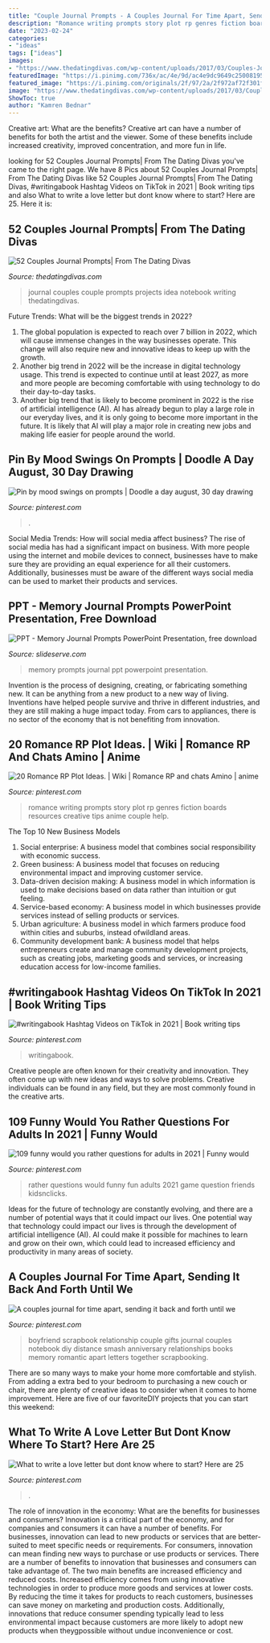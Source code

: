 ```yaml
---
title: "Couple Journal Prompts - A Couples Journal For Time Apart, Sending It Back And Forth Until We"
description: "Romance writing prompts story plot rp genres fiction boards resources creative tips anime couple help"
date: "2023-02-24"
categories:
- "ideas"
tags: ["ideas"]
images:
- "https://www.thedatingdivas.com/wp-content/uploads/2017/03/Couples-Journal-Idea.jpg"
featuredImage: "https://i.pinimg.com/736x/ac/4e/9d/ac4e9dc9649c2500819526c8b47c244f.jpg"
featured_image: "https://i.pinimg.com/originals/2f/97/2a/2f972af72f301f4b33b59b201dd0b08c.png"
image: "https://www.thedatingdivas.com/wp-content/uploads/2017/03/Couples-Journal-Idea.jpg"
ShowToc: true
author: "Kamren Bednar"
---
```



Creative art: What are the benefits?
Creative art can have a number of benefits for both the artist and the viewer. Some of these benefits include increased creativity, improved concentration, and more fun in life.

	

		
looking for 52 Couples Journal Prompts| From The Dating Divas you've came to the right page. We have 8 Pics about 52 Couples Journal Prompts| From The Dating Divas like 52 Couples Journal Prompts| From The Dating Divas, #writingabook Hashtag Videos on TikTok in 2021 | Book writing tips and also What to write a love letter but dont know where to start? Here are 25. Here it is:
		
    
## 52 Couples Journal Prompts| From The Dating Divas

<img loading=lazy src="https://www.thedatingdivas.com/wp-content/uploads/2017/03/Couples-Journal-Idea.jpg" onerror="this.onerror=null;this.src='https://tse4.mm.bing.net/th?id=OIP.Ym-G7yPyvgZYnEcD4YE33AHaE9&amp;pid=15.1';" alt="52 Couples Journal Prompts| From The Dating Divas">

_Source: thedatingdivas.com_

>journal couples couple prompts projects idea notebook writing thedatingdivas. 

	

Future Trends: What will be the biggest trends in 2022?
1. The global population is expected to reach over 7 billion in 2022, which will cause immense changes in the way businesses operate. This change will also require new and innovative ideas to keep up with the growth.
2. Another big trend in 2022 will be the increase in digital technology usage. This trend is expected to continue until at least 2027, as more and more people are becoming comfortable with using technology to do their day-to-day tasks.
3. Another big trend that is likely to become prominent in 2022 is the rise of artificial intelligence (AI). AI has already begun to play a large role in our everyday lives, and it is only going to become more important in the future. It is likely that AI will play a major role in creating new jobs and making life easier for people around the world.

    
## Pin By Mood Swings On Prompts | Doodle A Day August, 30 Day Drawing

<img loading=lazy src="https://i.pinimg.com/originals/3f/3e/10/3f3e10ad3264f90f699d40f376c5e386.jpg" onerror="this.onerror=null;this.src='https://tse2.mm.bing.net/th?id=OIP.7Epe_XmzxtD8OULeBy2UewHaHa&amp;pid=15.1';" alt="Pin by mood swings on prompts | Doodle a day august, 30 day drawing">

_Source: pinterest.com_

>. 

	

Social Media Trends: How will social media affect business?
The rise of social media has had a significant impact on business. With more people using the internet and mobile devices to connect, businesses have to make sure they are providing an equal experience for all their customers. Additionally, businesses must be aware of the different ways social media can be used to market their products and services.

    
## PPT - Memory Journal Prompts PowerPoint Presentation, Free Download

<img loading=lazy src="https://image1.slideserve.com/2576226/memory-journal-prompts-n.jpg" onerror="this.onerror=null;this.src='https://tse1.mm.bing.net/th?id=OIP.6MpNwQ7YZUQeAIZbBaRgDgHaFj&amp;pid=15.1';" alt="PPT - Memory Journal Prompts PowerPoint Presentation, free download">

_Source: slideserve.com_

>memory prompts journal ppt powerpoint presentation. 

	

Invention is the process of designing, creating, or fabricating something new. It can be anything from a new product to a new way of living. Inventions have helped people survive and thrive in different industries, and they are still making a huge impact today. From cars to appliances, there is no sector of the economy that is not benefiting from innovation.

    
## 20 Romance RP Plot Ideas. | Wiki | Romance RP And Chats Amino | Anime

<img loading=lazy src="https://i.pinimg.com/236x/64/06/75/6406755cce220c89835c288eecfa0bb7.jpg?nii=t" onerror="this.onerror=null;this.src='https://tse1.mm.bing.net/th?id=OIP.9mig86mOiR_Rh40oi3xxKQAAAA&amp;pid=15.1';" alt="20 Romance RP Plot Ideas. | Wiki | Romance RP and chats Amino | anime">

_Source: pinterest.com_

>romance writing prompts story plot rp genres fiction boards resources creative tips anime couple help. 

	

The Top 10 New Business Models
1. Social enterprise: A business model that combines social responsibility with economic success.
2. Green business: A business model that focuses on reducing environmental impact and improving customer service.
3. Data-driven decision making: A business model in which information is used to make decisions based on data rather than intuition or gut feeling.
4. Service-based economy: A business model in which businesses provide services instead of selling products or services. 
5. Urban agriculture: A business model in which farmers produce food within cities and suburbs, instead ofwildland areas. 
6. Community development bank: A business model that helps entrepreneurs create and manage community development projects, such as creating jobs, marketing goods and services, or increasing education access for low-income families.

    
## #writingabook Hashtag Videos On TikTok In 2021 | Book Writing Tips

<img loading=lazy src="https://i.pinimg.com/736x/ac/4e/9d/ac4e9dc9649c2500819526c8b47c244f.jpg" onerror="this.onerror=null;this.src='https://tse3.mm.bing.net/th?id=OIP.LONEoylolGUnq76wOqfyXQHaNK&amp;pid=15.1';" alt="#writingabook Hashtag Videos on TikTok in 2021 | Book writing tips">

_Source: pinterest.com_

>writingabook. 

	

Creative people are often known for their creativity and innovation. They often come up with new ideas and ways to solve problems. Creative individuals can be found in any field, but they are most commonly found in the creative arts.

    
## 109 Funny Would You Rather Questions For Adults In 2021 | Funny Would

<img loading=lazy src="https://i.pinimg.com/originals/2f/97/2a/2f972af72f301f4b33b59b201dd0b08c.png" onerror="this.onerror=null;this.src='https://tse3.mm.bing.net/th?id=OIP.oAQjheXs3v-BJZ7Z5IynzAHaLG&amp;pid=15.1';" alt="109 funny would you rather questions for adults in 2021 | Funny would">

_Source: pinterest.com_

>rather questions would funny fun adults 2021 game question friends kidsnclicks. 

	

Ideas for the future of technology are constantly evolving, and there are a number of potential ways that it could impact our lives. One potential way that technology could impact our lives is through the development of artificial intelligence (AI). AI could make it possible for machines to learn and grow on their own, which could lead to increased efficiency and productivity in many areas of society.

    
## A Couples Journal For Time Apart, Sending It Back And Forth Until We

<img loading=lazy src="https://i.pinimg.com/736x/a4/12/f2/a412f21406017e595c9ec448cffe1d0a--couple-scrapbook-boyfriend-gifts.jpg" onerror="this.onerror=null;this.src='https://tse4.mm.bing.net/th?id=OIP.ABJQMDPHWwAX4YCSBHgy_gHaFj&amp;pid=15.1';" alt="A couples journal for time apart, sending it back and forth until we">

_Source: pinterest.com_

>boyfriend scrapbook relationship couple gifts journal couples notebook diy distance smash anniversary relationships books memory romantic apart letters together scrapbooking. 

	

There are so many ways to make your home more comfortable and stylish. From adding a extra bed to your bedroom to purchasing a new couch or chair, there are plenty of creative ideas to consider when it comes to home improvement. Here are five of our favoriteDIY projects that you can start this weekend: 

    
## What To Write A Love Letter But Dont Know Where To Start? Here Are 25

<img loading=lazy src="https://i.pinimg.com/736x/ac/c8/4c/acc84c4d2e93578786e62a95d9f55694.jpg" onerror="this.onerror=null;this.src='https://tse2.mm.bing.net/th?id=OIP.wGrZtA1G-7Qd9V2ypMVFdQHaK4&amp;pid=15.1';" alt="What to write a love letter but dont know where to start? Here are 25">

_Source: pinterest.com_

>. 

	

The role of innovation in the economy: What are the benefits for businesses and consumers?
Innovation is a critical part of the economy, and for companies and consumers it can have a number of benefits. For businesses, innovation can lead to new products or services that are better-suited to meet specific needs or requirements. For consumers, innovation can mean finding new ways to purchase or use products or services.
There are a number of benefits to innovation that businesses and consumers can take advantage of. The two main benefits are increased efficiency and reduced costs. Increased efficiency comes from using innovative technologies in order to produce more goods and services at lower costs. By reducing the time it takes for products to reach customers, businesses can save money on marketing and production costs. Additionally, innovations that reduce consumer spending typically lead to less environmental impact because customers are more likely to adopt new products when theygpossible without undue inconvenience or cost.

